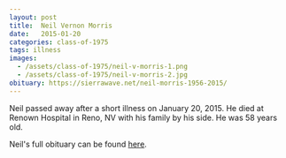 ```yaml
---
layout: post
title:  Neil Vernon Morris
date:   2015-01-20
categories: class-of-1975
tags: illness
images:
  - /assets/class-of-1975/neil-v-morris-1.png
  - /assets/class-of-1975/neil-v-morris-2.jpg
obituary: https://sierrawave.net/neil-morris-1956-2015/
---
```

Neil passed away after a short illness on January 20, 2015.  He died at Renown Hospital in Reno, NV with his family by his side.  He was 58 years old.

Neil's full obituary can be found [here](https://sierrawave.net/neil-morris-1956-2015/).
